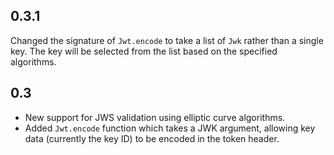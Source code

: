 0.3.1
-----

Changed the signature of `Jwt.encode` to take a list of `Jwk` rather than a single key. The key will be selected from
the list based on the specified algorithms.

0.3
---

* New support for JWS validation using elliptic curve algorithms.
* Added `Jwt.encode` function which takes a JWK argument, allowing key data (currently the key ID) to be encoded in the token header.

